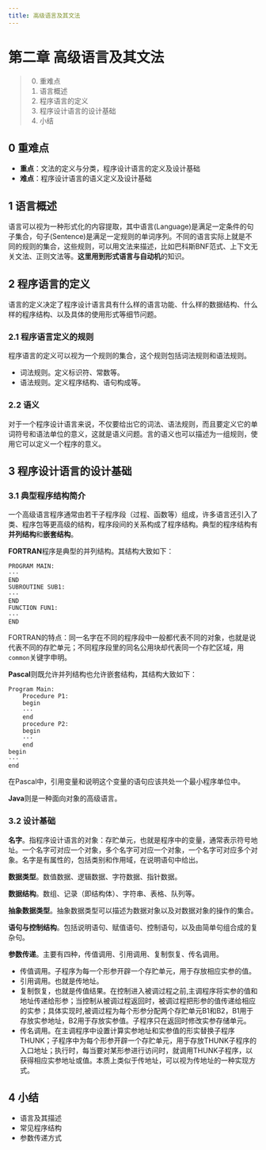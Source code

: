 ```yaml
---
title: 高级语言及其文法
---
```


第二章 高级语言及其文法
===

> 0. 重难点
> 1. 语言概述
> 2. 程序语言的定义
> 3. 程序设计语言的设计基础
> 4. 小结

## **0 重难点**

* **重点**：文法的定义与分类，程序设计语言的定义及设计基础
* **难点**：程序设计语言的语义定义及设计基础

## **1 语言概述**

语言可以视为一种形式化的内容提取，其中语言(Language)是满足一定条件的句子集合，句子(Sentence)是满足一定规则的单词序列。不同的语言实际上就是不同的规则的集合，这些规则，可以用文法来描述，比如巴科斯BNF范式、上下文无关文法、正则文法等。**这里用到形式语言与自动机**的知识。

## **2 程序语言的定义**

语言的定义决定了程序设计语言具有什么样的语言功能、什么样的数据结构、什么样的程序结构、以及具体的使用形式等细节问题。

### **2.1 程序语言定义的规则**

程序语言的定义可以视为一个规则的集合，这个规则包括词法规则和语法规则。

* 词法规则。定义标识符、常数等。
* 语法规则。定义程序结构、语句构成等。

### **2.2 语义**

对于一个程序设计语言来说，不仅要给出它的词法、语法规则，而且要定义它的单词符号和语法单位的意义，这就是语义问题。言的语义也可以描述为一组规则，使用它可以定义一个程序的意义。

## **3 程序设计语言的设计基础**

### **3.1 典型程序结构简介**

一个高级语言程序通常由若干子程序段（过程、函数等）组成，许多语言还引入了类、程序包等更高级的结构，程序段间的关系构成了程序结构。典型的程序结构有**并列结构**和**嵌套结构**。

**FORTRAN**程序是典型的并列结构。其结构大致如下：

```
PROGRAM MAIN:
···
END
SUBROUTINE SUB1:
···
END
FUNCTION FUN1:
···
END
```

FORTRAN的特点：同一名字在不同的程序段中一般都代表不同的对象，也就是说代表不同的存贮单元；不同程序段里的同名公用块却代表同一个存贮区域，用`common`关键字申明。

**Pascal**则既允许并列结构也允许嵌套结构，其结构大致如下：

```
Program Main:
    Procedure P1:
    begin
    ···
    end
    procedure P2:
    begin
    ···
    end
begin
···
end
```

在Pascal中，引用变量和说明这个变量的语句应该共处一个最小程序单位中。

**Java**则是一种面向对象的高级语言。

### **3.2 设计基础**

**名字**。指程序设计语言的对象：存贮单元，也就是程序中的变量，通常表示符号地址。一个名字可对应一个对象，多个名字可对应一个对象，一个名字可对应多个对象。名字是有属性的，包括类别和作用域，在说明语句中给出。

**数据类型**。数值数据、逻辑数据、字符数据、指针数据。

**数据结构**。数组、记录（即结构体）、字符串、表格、队列等。

**抽象数据类型**。抽象数据类型可以描述为数据对象以及对数据对象的操作的集合。

**语句与控制结构**。包括说明语句、赋值语句、控制语句，以及由简单句组合成的复杂句。

**参数传递**。主要有四种，传值调用、引用调用、复制恢复、传名调用。
* 传值调用。子程序为每一个形参开辟一个存贮单元，用于存放相应实参的值。
* 引用调用。也就是传地址。
* 复制恢复，也就是传值结果。在控制进入被调过程之前,主调程序将实参的值和地址传递给形参；当控制从被调过程返回时，被调过程把形参的值传递给相应的实参；具体实现时,被调过程为每个形参分配两个存贮单元B1和B2，B1用于存放实参地址，B2用于存放实参值。子程序只在返回时修改实参存储单元。
* 传名调用。在主调程序中设置计算实参地址和实参值的形实替换子程序THUNK；子程序中为每个形参开辟一个存贮单元，用于存放THUNK子程序的入口地址；执行时，每当要对某形参进行访问时，就调用THUNK子程序，以获得相应实参地址或值。本质上类似于传地址，可以视为传地址的一种实现方式。

## **4 小结**

* 语言及其描述
* 常见程序结构
* 参数传递方式